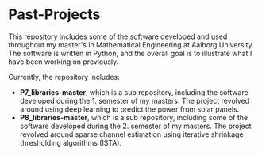 # Past-Projects

This repository includes some of the software developed and used throughout my master's in Mathematical Engineering at Aalborg University. The software is written in Python, and the overall goal is to illustrate what I have been working on previously.

Currently, the repository includes:
<ul>
  <li> <strong>P7_libraries-master</strong>, which is a sub repository, including the software developed during the 1. semester of my masters. The project revolved around using deep learning to predict the power from solar panels.
  <li> <strong>P8_libraries-master</strong>, which is a sub repository, including some of the software developed during the 2. semester of my masters. The project revolved around sparse channel estimation using iterative shrinkage thresholding algorithms (ISTA).
</ul>

